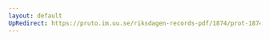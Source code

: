 ```yaml
---
layout: default
UpRedirect: https://pruto.im.uu.se/riksdagen-records-pdf/1874/prot-1874--fk--324/prot-1874--fk--324_014.pdf
---
```

